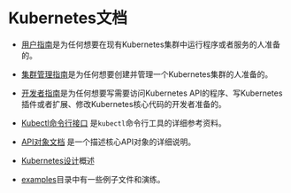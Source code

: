 # Kubernetes文档

* [用户指南](user-guide.md)是为任何想要在现有Kubernetes集群中运行程序或者服务的人准备的。

* [集群管理指南](cluster-admin-guide.md)是为任何想要创建并管理一个Kubernetes集群的人准备的。

* [开发者指南](developer-guide.md)是为任何想要写需要访问Kubernetes API的程序、写Kubernetes插件或者扩展、修改Kubernetes核心代码的开发者准备的。

* [Kubectl命令行接口](kubectl.md) 是`kubectl`命令行工具的详细参考资料。

* [API对象文档](http://kubernetes.io/third_party/swagger-ui/) 是一个描述核心API对象的详细说明。

* [Kubernetes设计](design)概述

* [examples](../examples)目录中有一些例子文件和演练。
